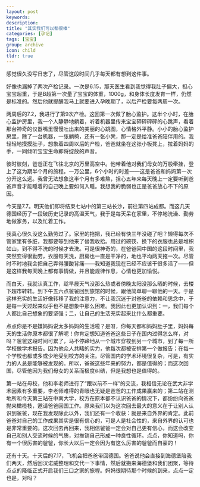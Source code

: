 ```yaml
---
layout: post
keywords: 
description: 
title: "其实我们可以都很棒"
categories: [孕记]
tags: [宝宝]
group: archive
icon: child
tldr: true
---
```


感觉很久没写日志了，尽管这段时间几乎每天都有想到这件事。

好像也漏掉了两次产检记录。一次是6.15，那天医生看到我觉得我肚子偏大，担心宝宝超重，于是B超第一次量了宝宝的体重，1000g，和身体长度发育一样，仍然是标准的。然后他就提醒我马上就要进入孕晚期了，以后产检要每两周一次。

两周后的7.2，我进行了第9次产检。这回第一次做了胎心监护。这半个小时，在胎心监护房里，我一个人静静地躺着，听着机器里传来宝宝砰砰砰砰的心跳声，看着那台神奇的仪器嘴里慢慢吐出来的美丽的心跳图，心情格外平静。小小的胎心监护房里，除了一台机器，一张躺椅，还有一张小凳，那一定是给准爸爸陪伴用的。我轻轻地摸摸肚子，想象着四周以后的产检，爸爸就坐在这张小板凳上，拉着妈妈的手，一同倾听宝宝生命即将绽放的声音。

彼时彼刻，爸爸正在飞往北京的万里高空中。他带着他对我们母女的万般牵挂，登上了这为期半个月的旅程。一万公里，6个小时的时差——这是爸爸和妈妈第一次分开这么远。我曾无法想象这半个月有多难熬，担心五年来每天晚上一定要听到爸爸声音才能睡着的自己晚上要如何入睡。我想我的脆弱也正是爸爸放心不下的原因。

今天是7.7。明天他们即将结束七站中的第三站长沙，前往第四站成都。而这几天德国经历了一段破历史记录的高温天气，我于是每天呆在家里，不停地洗澡、勤劳地做家务，以及忙着工作。

我真心很久没这么勤劳过了。家里的拖把，我已经有快三年没碰了吧？懒得每次不管家里有多脏，我都要等到他来了替我收拾。用过的碗筷、换下的衣服也总是堆积如山，到不得不洗的时候才去洗。可是很神奇的，在爸爸回中国的这段时间里，我突然变得很勤劳，衣服每天洗，厨房也一直是干净的，地也平均两天拖一次。尽管时不时地我会把自己弄得腰酸背痛——我知道我现在已经不应该干很多活了——但是这样我每天晚上都有事情做，并且能规律作息，心情也更加愉悦。

而白天，我就认真工作，趁早晨天气没那么热或者傍晚太阳没那么晒的时候，去楼下超市转转。到下午五六点爸爸回到旅馆的时候，跟他简单聊一聊他的一天。于是这样充实的生活好像转移了我的注意力，不让我沉迷于对爸爸的依赖和思念中，于是每一天过起来似乎也不是想象中那么困难。我因此也更加认识到：一，我们每个人都比自己想象的要坚强；二，让自己的生活充实起来比什么都重要。

点点你是不是嫌妈妈说太多妈妈的生活啦？是呀，你每天都和妈妈肚子里，妈妈每天的生活你原本都很了解呢！你肯定想知道爸爸这些日子在国内过得怎么样，对吗？爸爸这段时间可累了，马不停蹄地从一个城市穿梭到另一个城市，到了每一所学校做学术报告。因为他众人共睹的实力，他每次都被安排第一个做报告；在每一个学校也都或多或少地受到校方的关注。尽管国内的学术环境很复杂，可是，有实力的人总是能够被发现的。所以，爸爸这些年来的努力，都是值得的；而这次回国，尽管他因为我们母女的关系而极度纠结，但是我想也是值得的。

第一站在母校，他和李老师进行了“跟以前不一样”的交流，我相信无论在武大非学术因素有多重要，李老师难得的青眼也无疑是爸爸的工作成果赢来的；第二站在测地所和今天第三站在中南大学，校方在原本都不认识爸爸的情况下，都纷纷向爸爸抛来橄榄枝，邀请爸爸回国工作。原来我们以为这次回去最大的意义在于让别人认识到爸爸，现在我发现除此以外，我们还有一个收获：就是来自外界的肯定。此前爸爸对自己的工作成果其实是很有信心的，可是人是社会性的，来自外界的认可也是非常重要的。这次回去再回来，我相信爸爸一定会对自己更有信心，而这会改变自己和别人交流时候的气质，对推销自己形成一种良性循环。点点，你知道吗，你有一个很厉害的爸爸，你长大以后一定会因为有这么厉害的爸爸而自豪的！

还有十天。十天后的7.17，飞机会把爸爸带回德国。爸爸说他会直接到海德堡陪我们两天，然后回汉诺威整理和交代一下事情，然后就搬来海德堡和我们团聚，等待点点的降临正式开启我们三口之家的旅程。妈妈很期待那个时候的到来，点点一定也是，对吗？




